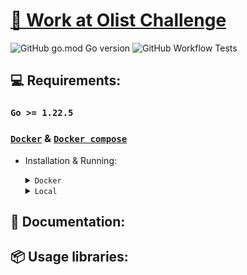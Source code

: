 # [📖 Work at Olist Challenge](https://github.com/olist/work-at-olist)

![GitHub go.mod Go version](https://img.shields.io/github/go-mod/go-version/joaooliveira247/go_olist_challenge)
![GitHub Workflow Tests](https://github.com/joaooliveira247/go_olist_challenge/actions/workflows/run-tests.yaml/badge.svg)

## 💻 Requirements:

### `Go >= 1.22.5`

### [`Docker`](https://www.docker.com/) & [`Docker compose`](https://docs.docker.com/compose/)

- Installation & Running:

    <details>

    <summary><code>Docker</code></summary>

    - Starts all services, including the API and Database.

        ```bash
        docker compose up -d
        ```

    - Create all tables in database.

        ```bash
        make db create CONTAINER_ID=<container_id>
        ```

    - Delete all tables in database.

        ```bash
        make db delete CONTAINER_ID=<container_id>
        ```

    - Imports an authors CSV file into the database. Ensure the CSV file includes headers.

        ```bash
        make import CSV_PATH=<csv_path> CONTAINER_ID=<container_id>
        ```

        > **NOTE:**
        >
        > To find the container_id, run `docker ps`
    
    </details>

    <details>
    <summary><code>Local</code></summary>

    - Install all packages.

        ```bash
        go mod tidy
        ```

    - Run API.

        ```bash
        air run
        ```

    - Create all tables.

        ```bash
        go run main.go db create
        ```

    - Delete all tables.

        ```bash
        go run main.go db delete
        ```

    - Imports an authors CSV file into the database.

        ```bash
        go run main.go <path_csv> --header <true|false>
        ```

    </details>

## 📜 Documentation:

## 📦 Usage libraries:

